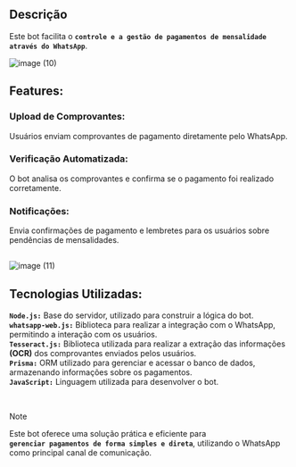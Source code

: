 ## Descrição
Este bot facilita o **`controle e a gestão de pagamentos de mensalidade através do WhatsApp`**.

![image (10)](https://github.com/user-attachments/assets/3cca2c7d-0028-460e-b81b-419f1f8dea88)

## Features:
### Upload de Comprovantes: 
Usuários enviam comprovantes de pagamento diretamente pelo WhatsApp.
### Verificação Automatizada: 
O bot analisa os comprovantes e confirma se o pagamento foi realizado corretamente.
### Notificações: 
Envia confirmações de pagamento e lembretes para os usuários sobre pendências de mensalidades.
## 
![image (11)](https://github.com/user-attachments/assets/0ad32aee-da29-4dc5-ba1d-0711cc5a6b38)

## Tecnologias Utilizadas:

**`Node.js:`** Base do servidor, utilizado para construir a lógica do bot. <br>
**`whatsapp-web.js:`** Biblioteca para realizar a integração com o WhatsApp, permitindo a interação com os usuários. <br>
**`Tesseract.js:`** Biblioteca utilizada para realizar a extração das informações **(OCR)** dos comprovantes enviados pelos usuários. <br>
**`Prisma:`** ORM utilizado para gerenciar e acessar o banco de dados, armazenando informações sobre os pagamentos. <br>
**`JavaScript:`** Linguagem utilizada para desenvolver o bot.

<br>

> [!NOTE]
> Este bot oferece uma solução prática e eficiente para <br> **`gerenciar
> pagamentos de forma simples e direta`**, utilizando o
> WhatsApp <br> como principal canal de comunicação.
